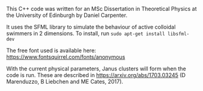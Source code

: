 This C++ code was written for an MSc Dissertation in Theoretical Physics at the University of Edinburgh by Daniel Carpenter.

It uses the SFML library to simulate the behaviour of active colloidal swimmers in 2 dimensions. To install, run `sudo apt-get install libsfml-dev`

The free font used is available here: https://www.fontsquirrel.com/fonts/anonymous

With the current physical parameters, Janus clusters will form when the code is run. These are described in https://arxiv.org/abs/1703.03245 (D Marenduzzo, B Liebchen and ME Cates, 2017).

